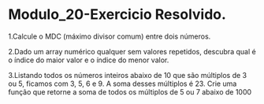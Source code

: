 # Modulo_20-Exercicio Resolvido.


1.Calcule o MDC (máximo divisor comum) entre dois números.

2.Dado um array numérico qualquer sem valores repetidos, descubra qual é o índice do maior 
valor e o índice do menor valor.

3.Listando todos os números inteiros abaixo de 10 que são múltiplos de 3 ou 5, ficamos com 3, 5, 
6 e 9. A soma desses múltiplos é 23. Crie uma função que retorne a soma de todos os 
múltiplos de 5 ou 7 abaixo de 1000


 
